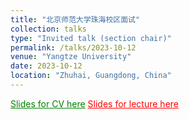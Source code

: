 ```yaml
---
title: "北京师范大学珠海校区面试"
collection: talks
type: "Invited talk (section chair)"
permalink: /talks/2023-10-12
venue: "Yangtze University"
date: 2023-10-12
location: "Zhuhai, Guangdong, China"
---
```

<a href="./slides/2023-10-12.pdf" style="color: green; text-decoration: underline;">Slides for CV here</a>
<a href="./slides/2023-10-12-lecture.pdf" style="color: red; text-decoration: underline;">Slides for lecture here</a>
